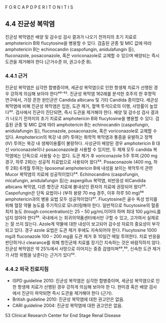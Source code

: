F O R C A P D P E R I T O N I T I S

## 4.4 진균성 복막염
진균성 복막염은 배양 및 감수성 검사 결과가 나오기 전까지의 초기 치료로 amphotericin B와 flucytosine을 병용할 수 있다. 검출된 균종 및 MIC 값에 따라 amphotericin B는 echinocandin (caspofungin, anidulafungin 등), fluconazole, posaconazole, 혹은 voriconazole로 교체할 수 있으며 배양되는 즉시 도관을 제거해야 한다 (근거수준 III, 권고수준 B).

### 4.4.1 근거
진균성 복막염은 심각한 합병증이며, 세균성 복막염으로 인한 항생제 치료가 선행된 경우 강하게 의심해 보아야 한다⁴⁹⁻⁵². 진균성 복막염 162례를 분석한 호주의 한 후향적 연구에서, 가장 흔한 원인균은 Candida albicans 및 기타 Candida 종이었다. 세균성 복막염에 비해 진균성 복막염은 입원, 도관 제거, 혈액 투석으로의 이행, 사망률이 높았다⁵².
검사에서 진균이 진단되면, 즉시 도관을 제거해야 한다. 배양 및 감수성 검사 결과가 나오기 전까지의 초기 치료로 amphotericin B와 flucytosine을 병용할 수 있다. 검출된 균종 및 MIC 값에 따라 amphotericin B는 echinocandin (caspofungin, anidulafungin 등), fluconazole, posaconazole, 혹은 voriconazole로 교체할 수 있다. Amphotericin의 복강 내 (IP) 투여는 화학적 복막염과 통증을 유발하고 정맥 (IV) 투여는 복강 내 생체이용률이 불량하다. 사상균이 배양된 경우 amphotericin B 대신 voriconazole이나 posaconazole을 사용할 수 있지만, 두 제재 모두 candida 복막염에는 단독으로 사용될 수는 없다.
도관 제거 후 voriconazole 5주 투여 (200 mg 경구, 하루 2회)는 성공적 치료법으로 사용되어 왔다⁵³. Posaconazole (400 mg, 하루 2회) 6개월 투여는 liposomal amphotericin B에 내성을 보이는 복막투석 관련 Mucor 복막염의 치료에 성공적이었다⁵⁴. Echinocandins (caspofungin, micafungin, anidulafungin 등)는 aspergillus 복막염, 비반응성 비Candida albicans 복막염, 다른 항진균 치료에 불내성인 환자의 치료에 권장되어 왔다⁵⁵. Caspofungin은 단독 요법이나 (부하 용량 70 mg 경주, 이후 하루 50 mg)⁵⁶ amphotericin과의 병용 요법 모두 성공적이었다⁵⁷.
Flucytosine은 골수 독성 방지를 위해 혈장 약물 농도를 주기적으로 모니터링해야 한다. 일반적으로 flucytosine의 혈중 최저 농도 (trough concentration)는 25 – 50 μg/mL이어야 하며 최대 100 μg/mL를 넘지 않아야 한다⁵⁸. 국내에서 는 희귀의약품센터에서만 구할 수 있고, 고가여서 실제로는 잘 쓰지 않는다. Azole계 약물에 대한 내성이 보고되어 감수성 자료의 중요성이 부각되고 있다. 경구 azole 요법은 도관 제거 후에도 지속되어야 한다. Flucytosine 1000 mg과 fluconazole 100 – 200 mg을 도관 제거 후 10일간 매일 투여한다.
치료 반응을 판단하거나 clearance를 위해 항진균제 치료를 장기간 지속하는 것은 바람직하지 않다. 진균성 복막염은 약 25%에서 사망으로 이어지는 중증 감염이며⁴⁹,⁵⁰, 신속한 도관 제거가 사망 위험을 낮춘다는 근거가 있다⁵².

### 4.4.2 외국 진료지침
- ISPD guideline 2010:
진균성 복막염은 심각한 합병증이며, 세균성 복막염으로 인한 항생제 치료가 선행된 경우 강하게 의심해 보아야 한 다. 현미경 혹은 배양 검사에서 진균이 파악되면 즉시 도관을 제거해야 한다 (근거).
- British guideline 2010: 진균성 복막염에 대한 권고안은 없음.
- CARI guideline 2004: 진균성 복막염에 대한 권고안은 없음.

<PAGE>53
Clinical Research Center for End Stage Renal Disease
